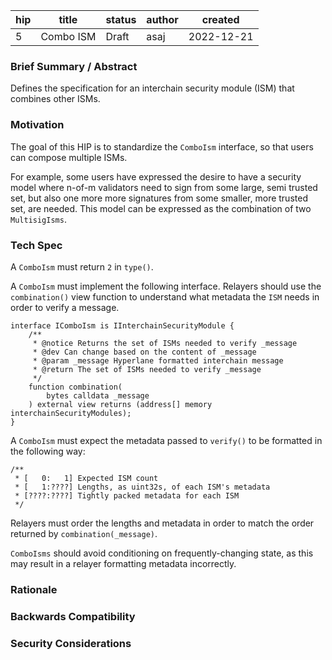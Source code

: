 | hip | title     | status | author | created    |
| --- | --------- | ------ | ------ | ---------- |
| 5   | Combo ISM | Draft  | asaj   | 2022-12-21 |

### **Brief Summary / Abstract**

Defines the specification for an interchain security module (ISM) that combines other ISMs.

### **Motivation**

The goal of this HIP is to standardize the `ComboIsm` interface, so that users can compose multiple ISMs.

For example, some users have expressed the desire to have a security model where n-of-m validators need to sign from some large, semi trusted set, but also one more more signatures from some smaller, more trusted set, are needed. This model can be expressed as the combination of two `MultisigIsms`.

### **Tech Spec**

A `ComboIsm` must return `2` in `type()`.

A `ComboIsm` must implement the following interface. Relayers should use the `combination()` view function to understand what metadata the `ISM` needs in order to verify a message.

```
interface IComboIsm is IInterchainSecurityModule {
    /**
     * @notice Returns the set of ISMs needed to verify _message
     * @dev Can change based on the content of _message
     * @param _message Hyperlane formatted interchain message
     * @return The set of ISMs needed to verify _message
     */
    function combination(
        bytes calldata _message
    ) external view returns (address[] memory interchainSecurityModules);
}
```

A `ComboIsm` must expect the metadata passed to `verify()` to be formatted in the following way:

```
/**
 * [   0:   1] Expected ISM count
 * [   1:????] Lengths, as uint32s, of each ISM's metadata
 * [????:????] Tightly packed metadata for each ISM
 */
```

Relayers must order the lengths and metadata in order to match the order returned by `combination(_message)`.

`ComboIsms` should avoid conditioning on frequently-changing state, as this may result in a relayer formatting metadata incorrectly.

### **Rationale**

### **Backwards Compatibility**

### **Security Considerations**
